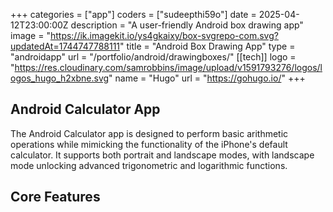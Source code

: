 +++
categories = ["app"]
coders = ["sudeepthi59o"]
date = 2025-04-12T23:00:00Z
description = "A user-friendly Android box drawing app"
image = "https://ik.imagekit.io/ys4gkaixy/box-svgrepo-com.svg?updatedAt=1744747788111"
title = "Android Box Drawing App"
type = "androidapp"
url = "/portfolio/android/drawingboxes/"
[[tech]]
logo = "https://res.cloudinary.com/samrobbins/image/upload/v1591793276/logos/logos_hugo_h2xbne.svg"
name = "Hugo"
url = "https://gohugo.io/"
+++

## Android Calculator App

The Android Calculator app is designed to perform basic arithmetic operations while mimicking the functionality of the iPhone's default calculator. It supports both portrait and landscape modes, with landscape mode unlocking advanced trigonometric and logarithmic functions.

## Core Features